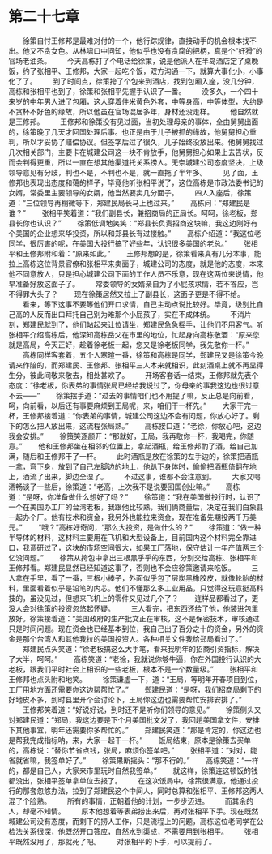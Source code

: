 #	第二十七章
　　徐策自忖王修邦是最难对付的一个，他行踪规律，直接动手的机会根本找不出。他又不贪女色。从林啸口中问知，他似乎也没有贪腐的把柄，真是个“奸猾”的官场老油条。
　　今天高栋打了个电话给徐策，说是他派人在半岛酒店定了桌晚饭，约了张相平、王修邦，大家一起吃个饭，双方沟通一下，就算大事化小，小事化了了。
　　到了时间点，徐策挎了个包来到酒店，找到包厢入座，没几分钟，高栋和张相平也到了，徐策和张相平先握手认识了一番。
　　没多久，一个四十来岁的中年男人进了包厢，这人穿着件米黄色外套，中等身高，中等体型，大约是不贪杯不好色的缘故，所以他虽在官场混居多年，身材还没走样。
　　他自然就是王修邦。
　　王修邦和徐策没有见过面，当初处理母亲的事体，全由舅舅出面的，徐策晚了几天才回国处理后事。也正是由于儿子被抓的缘故，他舅舅担心重判，所以才妥协了赔偿协议。但签字后过了很久，儿子始终没放出来。他舅舅找过几次相关部门，主要卡在城建公司这一块不肯放手，他舅舅担心如果上去告状，反而会判得更重，所以一直在想其他渠道托关系捞人。无奈城建公司态度坚决，上级领导意见有分歧，判也不是，不判也不是，就一直拖了半年多。
　　见了面，王修邦也表现出态度和蔼的样子，毕竟他听张相平说了，这位高栋是市政法委书记的女婿，常委里主要领导的女婿，他当然要卖几分面子。
　　四人入座后，徐策道：“三位领导再稍微等下，郑建民局长马上也过来。”
　　高栋问：“郑建民是谁？”
　　张相平笑着道：“我们副县长，兼招商局的正局长。呵呵，徐老板，郑县长你也认识？”
　　徐策低调地笑笑：“郑县长负责招商这块嘛，我这边刚好有个美国的企业想来华投资，所以和郑县长有过接触。”
　　高栋介绍道：“我这位老同学，很厉害的呢，在美国大投行搞了好些年，认识很多美国的老总。”
　　张相平和王修邦附和着：“原来如此。”
　　王修邦想的是，徐策看来真有几分本事，能拉上高栋这位背景官僚和张相平来卖面子，城建公司的态度，就是他的态度，本来他不同意放人，只是担心城建公司下面的工作人员不乐意，现在这两位来说情，他早准备好放这面子了。
　　常委领导的女婿亲自为了小屁孩求情，若不答应，岂不得罪大头了？
　　现在徐策居然又拉上了副县长，这面子更是不得不给。
　　看来，等下这事不要等他们开口求情，自己主动点说比较好。毕竟，级别比自己高的人反而出口拜托自己别为难那个小屁孩了，实在不成体统。
　　不消片刻，郑建民就到了，他们站起来让位请坐，郑建民急急摇手，让他们不用客气。听张相平介绍高栋后，他深知高栋岳父在市里的地位，忙起身向高栋敬酒：“原来您就是高局，今天正好，趁着徐老板一起，您又是徐老板同学，我先敬你一杯。”
　　高栋同样客套着，五个人寒暄一番，徐策和高栋是同学，郑建民又是徐策今晚请来作陪的，而郑建民、王修邦、张相平三人本来就相识，此刻酒桌上就不再显得生分，彼此间敬来敬去，相处甚欢了。
　　开场客套话一结束，王修邦就先表个态度：“徐老板，你表弟的事情张局已经给我说过了，你母亲的事我这边也很过意不去——”
　　徐策摆手道：“过去的事情咱们也不用提了嘛，反正总是向前看，呵，向前看，以后还有事要麻烦到王局呢，来，咱们干一杯先。”
　　大家干完一杯，王修邦接着道：“你表弟的事情，城建公司这边不会有问题，你放心好了。剩下的怎么把人放出来，这流程张局熟。”
　　高栋接口道：“老徐，你放心吧，这边我会安排。”
　　徐策笑逐颜开：“那就好，王局，我再敬你一杯，我喝完，你随意。”
　　他和王修邦坐在相邻的位置上，拿起酒瓶，给王修邦酌了酒，给自己加满，随后和王修邦干了一杯。
　　此时酒瓶是放在徐策的左手边的，徐策把酒瓶一拿，弯下身，放到了自己左脚边的地上，他趴下身体时，偷偷把酒瓶倚翻在地上，酒流了出来，脚边全湿了。
　　不过这事，谁都不会注意到。
　　大家又喝酒畅谈了一些后，徐策道：“老高，上次我不是说要回国创业嘛。”
　　高栋道：“是呀，你准备做什么想好了吗？”
　　徐策道：“我在美国做投行时，认识了一个在美国办工厂的台湾老板，我跟他比较熟，我们俩商量后，决定在我们白象县一起办个厂。他有技术和资金，我另外也能拉来资金，现在准备先期投两千万美元。”
　　“哦？”高栋好奇问，“那么大投资，是做什么的？”
　　徐策道：“做一种半导体的材料，这材料主要用在飞机和大型设备上，目前国内这个材料完全靠进口，我调研过了，这块的市场空间很大，如果工厂落地，保守估计一年产值两三个亿没问题。”
　　徐策从挎包中拿出三根黑乎乎的东西，分别交给高栋、张相平和王修邦看。郑建民显然已经知道这事了，否则也不会应徐策邀请来吃饭。
　　三人拿在手里，看了一番，三根小棒子，外面似乎包了层炭黑橡胶皮，就像轮胎的材料，里面看着似乎是铅笔的内芯。他们不懂那么多工业用品，只觉得这玩意挺高科技的，虽没见过，但想来飞机上的零件又见过几个了？
　　连样品都看过了，更没人会对徐策的投资忽悠起怀疑。
　　三人看完，把东西还给了他，他装进包里放好。徐策接着道：“美国政府的生产批文正在审核，这不是保密技术，审核通过只是时间问题。现在资金也已经基本到位，我自己出了百分之十的资金，另外的资金是那个台湾人和其他我拉的美国投资人。各种相关文件我给郑局看过了。”
　　郑建民点头笑道：“徐老板搞这么大手笔，看来我明年的招商引资指标，解决了大半，呵呵。”
　　高栋笑道：“老徐，我就说你够牛逼，你在外国投行认识的大老板，跟我们平时社会上相识的一些老板，根本不是一个数量级。”
　　张相平和王修邦也点头附和地笑。
　　徐策谦虚一下，道：“王局，等明年开春项目到位，工厂用地方面还需要你这边帮帮忙了。”
　　郑建民道：“是呀，我们招商局剩下的好地皮不多，到时县里开个会讨论下，王局你这边也需要帮忙安排安排了。”
　　王修邦笑着道：“好说好说，到时还不是听你们领导的意见。”
　　徐策侧头又对郑建民道：“郑局，我这边要是下个月美国批文发了，我回趟美国拿文件，安排下其他事宜，明年还需要你多帮忙的。”
　　郑建民笑道：“那是肯定的，你这边也是帮我完成指标呐，来，大家一起干一杯。”
　　饭局结束，原本是徐策去买单的，高栋说：“替你节省点钱，张局，麻烦你签单吧。”
　　张相平道：“对对，能省就省嘛，我签单好了。”
　　徐策果断摇头：“那不行的。”
　　高栋笑道：“一样的，都是自己人，大家来市里玩时自然我签单。”
　　就这样，徐策连这顿饭的钱都没出，张相平签单拿单位去报了。
　　在这次饭局中，徐策很满意，他通过投行的那套忽悠办法，拉到了郑建民这个中间人，同时总算和张相平、王修邦这两人混了个脸熟。
　　所有的事情，正朝着他的计划，一步步迈进。
　　而其余的人，却毫不知情。
　　原本他想着等表弟捞出来后，再对张相平下手。现在既然城建公司没有态度，而剩下的捞人工作，只是流程上的问题，高栋这位老同学在公检法关系很深，他既然开口答应，自然水到渠成，不需要用到张相平。
　　张相平既然没用了，那就死了吧。
　　对张相平的下手，可以提前了。